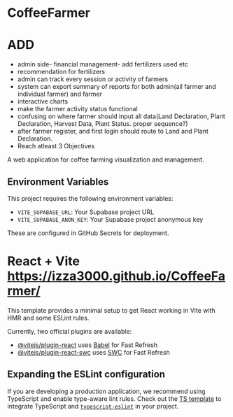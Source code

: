 # CoffeeFarmer


# ADD 
- admin side- financial management- add fertilizers used etc
- recommendation for fertilizers
- admin can track every session or activity of farmers 
- system can export summary of reports for both admin(all farmer and individual farmer) and farmer
- interactive charts
- make the farmer activity status functional
- confusing on where farmer should input all data(Land Declaration, Plant Declaration, Harvest Data, Plant Status. proper sequence?)
- after farmer register, and first login should route to Land and Plant Declaration.
- Reach atleast 3 Objectives 




A web application for coffee farming visualization and management.

## Environment Variables

This project requires the following environment variables:

- `VITE_SUPABASE_URL`: Your Supabase project URL
- `VITE_SUPABASE_ANON_KEY`: Your Supabase project anonymous key

These are configured in GitHub Secrets for deployment.

# React + Vite https://izza3000.github.io/CoffeeFarmer/

This template provides a minimal setup to get React working in Vite with HMR and some ESLint rules.

Currently, two official plugins are available:

- [@vitejs/plugin-react](https://github.com/vitejs/vite-plugin-react/blob/main/packages/plugin-react/README.md) uses [Babel](https://babeljs.io/) for Fast Refresh
- [@vitejs/plugin-react-swc](https://github.com/vitejs/vite-plugin-react-swc) uses [SWC](https://swc.rs/) for Fast Refresh

## Expanding the ESLint configuration

If you are developing a production application, we recommend using TypeScript and enable type-aware lint rules. Check out the [TS template](https://github.com/vitejs/vite/tree/main/packages/create-vite/template-react-ts) to integrate TypeScript and [`typescript-eslint`](https://typescript-eslint.io) in your project.
